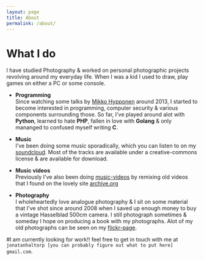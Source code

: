 ```yaml
---
layout: page
title: About
permalink: /about/
---
```


# What I do

I have studied Photography & worked on personal photographic projects
revolving around my everyday life. When I was a kid I used to draw,
play games on either a PC or some console.

* **Programming**  
  Since watching some talks by
  [Mikko Hypponen](https://twitter.com/mikko) around 2013, I started
  to become interested in programming, computer security & various
  components surrounding those. So far, I've played around alot with
  **Python**, learned to hate **PHP**, fallen in love with **Golang** & only
  mananged to confused myself writing **C**.

* **Music**  
  I've been doing some music sporadically, which you can listen to on
  my [soundcloud](http://soundcloud.com/ism-1).  Most of the tracks
  are available under a creative-commons license & are available for
  download.

* **Music videos**  
  Previously I've also been doing
  [music-videos](https://vimeo.com/user6476808) by remixing old videos
  that I found on the lovely site [archive.org](https://archive.org)

* **Photography**  
  I wholeheartedly love analogue photography & I sit on some material
  that I've shot since around 2008 when I saved up enough money to buy
  a vintage Hasselblad 500cm camera. I still photograph sometimes &
  someday I hope on producing a book with my photographs. Alot of my
  old photographs can be seen on my [flickr-page](https://www.flickr.com/photos/jonatanhaltorp/).

#I am currently looking for work!!
feel free to get in touch with me at
`jonatanhaltorp [you can probably figure out what to put here]
gmail.com`.



